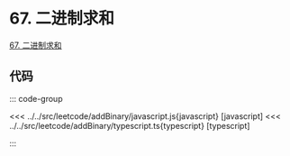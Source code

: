 # 67. 二进制求和

[67. 二进制求和](https://leetcode.cn/problems/add-binary/description/)

## 代码

::: code-group

<<< ../../src/leetcode/addBinary/javascript.js{javascript} [javascript]
<<< ../../src/leetcode/addBinary/typescript.ts{typescript} [typescript]

:::
